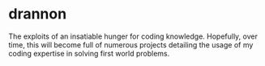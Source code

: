 # drannon
The exploits of an insatiable hunger for coding knowledge.
Hopefully, over time, this will become full of numerous projects detailing the usage of my coding expertise in solving first world problems.
